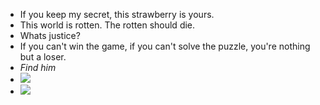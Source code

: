 - If you keep my secret, this strawberry is yours.
- This world is rotten. The rotten should die.
- Whats justice?
- If you can't win the game, if you can't solve the puzzle, you're nothing but a loser.
- *Find him*
- ![](https://komarev.com/ghpvc/?username=trulynodejs&color=violet)
- ![](https://komarev.com/ghpvc/?trulynodejs&label=PROFILE+VIEWS)


